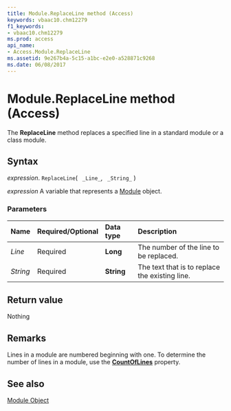 ```yaml
---
title: Module.ReplaceLine method (Access)
keywords: vbaac10.chm12279
f1_keywords:
- vbaac10.chm12279
ms.prod: access
api_name:
- Access.Module.ReplaceLine
ms.assetid: 9e267b4a-5c15-a1bc-e2e0-a528871c9268
ms.date: 06/08/2017
---
```



# Module.ReplaceLine method (Access)

The  **ReplaceLine** method replaces a specified line in a standard module or a class module.


## Syntax

_expression_. `ReplaceLine`( ` _Line_`, ` _String_` )

_expression_ A variable that represents a [Module](Access.Module.md) object.


### Parameters



|Name|Required/Optional|Data type|Description|
|:-----|:-----|:-----|:-----|
| _Line_|Required|**Long**|The number of the line to be replaced.|
| _String_|Required|**String**|The text that is to replace the existing line.|

## Return value

Nothing


## Remarks

Lines in a module are numbered beginning with one. To determine the number of lines in a module, use the  **[CountOfLines](Access.Module.CountOfLines.md)** property.


## See also


[Module Object](Access.Module.md)

